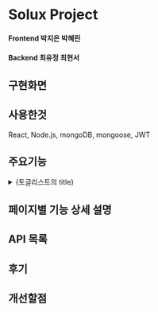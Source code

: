 # Solux Project 

#### Frontend   박지은 박혜린 
#### Backend    최유정 최현서


## 구현화면

## 사용한것
React, Node.js, mongoDB, mongoose, JWT
## 주요기능
<details>
<summary>{토글리스트의 title}</summary>
<div markdown="1">       
  {토글리스트의 content}
</div>
</details>

## 페이지별 기능 상세 설명

## API 목록

## 후기

## 개선할점
